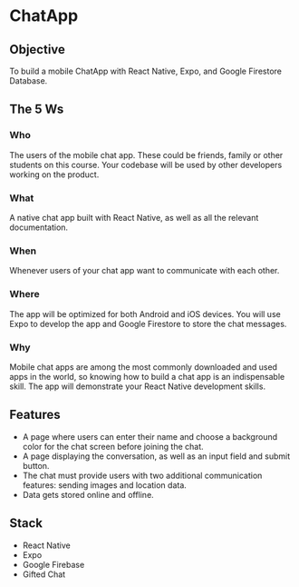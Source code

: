 # ChatApp

## Objective

To build a mobile ChatApp with React Native, Expo, and Google Firestore Database.

## The 5 Ws

### Who

The users of the mobile chat app. These could be friends, family or other
students on this course. Your codebase will be used by other developers working on
the product.

### What

A native chat app built with React Native, as well as all the relevant
documentation.

### When

Whenever users of your chat app want to communicate with each other.

### Where

The app will be optimized for both Android and iOS devices. You will use
Expo to develop the app and Google Firestore to store the chat messages.

### Why

Mobile chat apps are among the most commonly downloaded and used apps
in the world, so knowing how to build a chat app is an indispensable skill. The app
will demonstrate your React Native development skills.

## Features

- A page where users can enter their name and choose a background color for the chat screen
  before joining the chat.
- A page displaying the conversation, as well as an input field and submit button.
- The chat must provide users with two additional communication features: sending images
  and location data.
- Data gets stored online and offline.

## Stack

- React Native
- Expo
- Google Firebase
- Gifted Chat